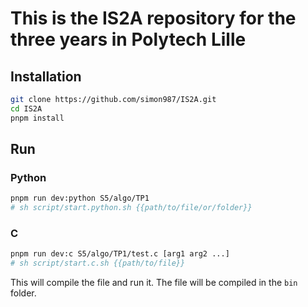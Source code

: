 # This is the IS2A repository for the three years in Polytech Lille

## Installation

```bash
git clone https://github.com/simon987/IS2A.git
cd IS2A
pnpm install
```

## Run

### Python

```bash
pnpm run dev:python S5/algo/TP1
# sh script/start.python.sh {{path/to/file/or/folder}}
```

### C

```bash
pnpm run dev:c S5/algo/TP1/test.c [arg1 arg2 ...]
# sh script/start.c.sh {{path/to/file}}
```

This will compile the file and run it.
The file will be compiled in the `bin` folder.